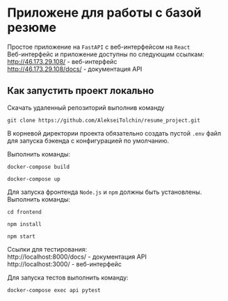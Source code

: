 # Приложене для работы с базой резюме

Простое приложение на `FastAPI` с веб-интерфейсом на `React`  
Веб-интерфейс и приложение доступны по следующим ссылкам:  
http://46.173.29.108/ - веб-интерфейс  
http://46.173.29.108/docs/ - документация API

## Как запустить проект локально

Скачать удаленный репозиторий выполнив команду

```
git clone https://github.com/AlekseiTolchin/resume_project.git
```

В корневой директории проекта обязательно создать пустой `.env` файл для запуска бэкенда с конфигурацией по умолчанию.

Выполнить команды:

```
docker-compose build
```

```
docker-compose up
```

Для запуска фронтенда `Node.js` и `npm` должны быть установлены.  
Выполнить команды:

```
cd frontend
```

```
npm install
```

```
npm start
```
Ссылки для тестирования:  
http://localhost:8000/docs/ - документация API  
http://localhost:3000/ - веб-интерфейс

Для запуска тестов выполнить команду:

```
docker-compose exec api pytest
```
